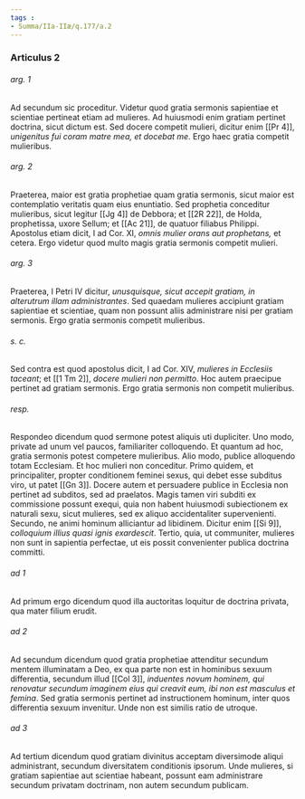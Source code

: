 ```yaml
---
tags : 
- Summa/IIa-IIæ/q.177/a.2
---
```


### Articulus 2

###### arg. 1
Ad secundum sic proceditur. Videtur quod gratia sermonis sapientiae et scientiae pertineat etiam ad mulieres. Ad huiusmodi enim gratiam pertinet doctrina, sicut dictum est. Sed docere competit mulieri, dicitur enim [[Pr 4]], *unigenitus fui coram matre mea, et docebat me*. Ergo haec gratia competit mulieribus.

###### arg. 2
Praeterea, maior est gratia prophetiae quam gratia sermonis, sicut maior est contemplatio veritatis quam eius enuntiatio. Sed prophetia conceditur mulieribus, sicut legitur [[Jg 4]] de Debbora; et [[2R 22]], de Holda, prophetissa, uxore Sellum; et [[Ac 21]], de quatuor filiabus Philippi. Apostolus etiam dicit, I ad Cor. XI, *omnis mulier orans aut prophetans,* et cetera. Ergo videtur quod multo magis gratia sermonis competit mulieri.

###### arg. 3
Praeterea, I Petri IV dicitur, *unusquisque, sicut accepit gratiam, in alterutrum illam administrantes*. Sed quaedam mulieres accipiunt gratiam sapientiae et scientiae, quam non possunt aliis administrare nisi per gratiam sermonis. Ergo gratia sermonis competit mulieribus.

###### s. c.
Sed contra est quod apostolus dicit, I ad Cor. XIV, *mulieres in Ecclesiis taceant*; et [[1 Tm 2]], *docere mulieri non permitto*. Hoc autem praecipue pertinet ad gratiam sermonis. Ergo gratia sermonis non competit mulieribus.

###### resp.
Respondeo dicendum quod sermone potest aliquis uti dupliciter. Uno modo, private ad unum vel paucos, familiariter colloquendo. Et quantum ad hoc, gratia sermonis potest competere mulieribus. Alio modo, publice alloquendo totam Ecclesiam. Et hoc mulieri non conceditur. Primo quidem, et principaliter, propter conditionem feminei sexus, qui debet esse subditus viro, ut patet [[Gn 3]]. Docere autem et persuadere publice in Ecclesia non pertinet ad subditos, sed ad praelatos. Magis tamen viri subditi ex commissione possunt exequi, quia non habent huiusmodi subiectionem ex naturali sexu, sicut mulieres, sed ex aliquo accidentaliter supervenienti. Secundo, ne animi hominum alliciantur ad libidinem. Dicitur enim [[Si 9]], *colloquium illius quasi ignis exardescit*. Tertio, quia, ut communiter, mulieres non sunt in sapientia perfectae, ut eis possit convenienter publica doctrina committi.

###### ad 1
Ad primum ergo dicendum quod illa auctoritas loquitur de doctrina privata, qua mater filium erudit.

###### ad 2
Ad secundum dicendum quod gratia prophetiae attenditur secundum mentem illuminatam a Deo, ex qua parte non est in hominibus sexuum differentia, secundum illud [[Col 3]], *induentes novum hominem, qui renovatur secundum imaginem eius qui creavit eum, ibi non est masculus et femina*. Sed gratia sermonis pertinet ad instructionem hominum, inter quos differentia sexuum invenitur. Unde non est similis ratio de utroque.

###### ad 3
Ad tertium dicendum quod gratiam divinitus acceptam diversimode aliqui administrant, secundum diversitatem conditionis ipsorum. Unde mulieres, si gratiam sapientiae aut scientiae habeant, possunt eam administrare secundum privatam doctrinam, non autem secundum publicam.

